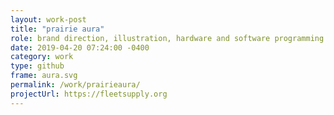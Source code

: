 ```yaml
---
layout: work-post
title: "prairie aura"
role: brand direction, illustration, hardware and software programming
date: 2019-04-20 07:24:00 -0400
category: work
type: github
frame: aura.svg
permalink: /work/prairieaura/
projectUrl: https://fleetsupply.org
---
```

